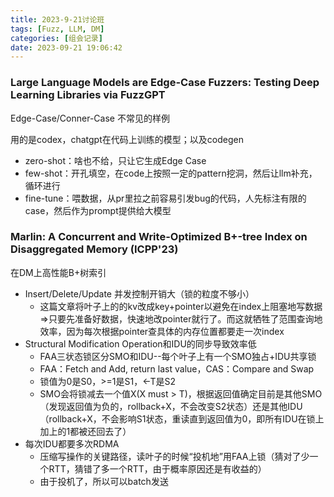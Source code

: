 ```yaml
---
title: 2023-9-21讨论班
tags: [Fuzz, LLM, DM]
categories: [组会记录]
date: 2023-09-21 19:06:42
---
```


### Large Language Models are Edge-Case Fuzzers: Testing Deep Learning Libraries via FuzzGPT

Edge-Case/Conner-Case 不常见的样例

用的是codex，chatgpt在代码上训练的模型；以及codegen

- zero-shot：啥也不给，只让它生成Edge Case
- few-shot：开孔填空，在code上按照一定的pattern挖洞，然后让llm补充，循环进行
- fine-tune：喂数据，从pr里拉之前容易引发bug的代码，人先标注有限的case，然后作为prompt提供给大模型

### Marlin: A Concurrent and Write-Optimized B+-tree Index on Disaggregated Memory (ICPP'23)

在DM上高性能B+树索引

- Insert/Delete/Update 并发控制开销大（锁的粒度不够小）
  - 这篇文章将叶子上的的kv改成key+pointer以避免在index上阻塞地写数据=>只要先准备好数据，快速地改pointer就行了。而这就牺牲了范围查询地效率，因为每次根据pointer查具体的内存位置都要走一次index
- Structural Modification Operation和IDU的同步导致效率低
  - FAA三状态锁区分SMO和IDU--每个叶子上有一个SMO独占+IDU共享锁
  - FAA：Fetch and Add, return last value，CAS：Compare and Swap
  - 锁值为0是S0，>=1是S1，<-T是S2
  - SMO会将锁减去一个值X(X must > T)，根据返回值确定目前是其他SMO（发现返回值为负的，rollback+X，不会改变S2状态）还是其他IDU（rollback+X，不会影响S1状态，重读直到返回值为0，即所有IDU在锁上加上的1都被还回去了）
- 每次IDU都要多次RDMA
  - 压缩写操作的关键路径，读叶子的时候“投机地”用FAA上锁（猜对了少一个RTT，猜错了多一个RTT，由于概率原因还是有收益的）
  - 由于投机了，所以可以batch发送

